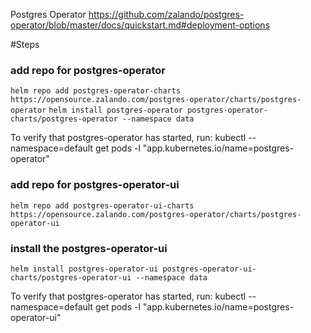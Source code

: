 
Postgres Operator
https://github.com/zalando/postgres-operator/blob/master/docs/quickstart.md#deployment-options

#Steps
### add repo for postgres-operator
`helm repo add postgres-operator-charts https://opensource.zalando.com/postgres-operator/charts/postgres-operator`
`helm install postgres-operator postgres-operator-charts/postgres-operator --namespace data`

To verify that postgres-operator has started, run:
kubectl --namespace=default get pods -l "app.kubernetes.io/name=postgres-operator"

### add repo for postgres-operator-ui
`helm repo add postgres-operator-ui-charts https://opensource.zalando.com/postgres-operator/charts/postgres-operator-ui`

### install the postgres-operator-ui
`helm install postgres-operator-ui postgres-operator-ui-charts/postgres-operator-ui --namespace data`

To verify that postgres-operator has started, run:
kubectl --namespace=default get pods -l "app.kubernetes.io/name=postgres-operator-ui"